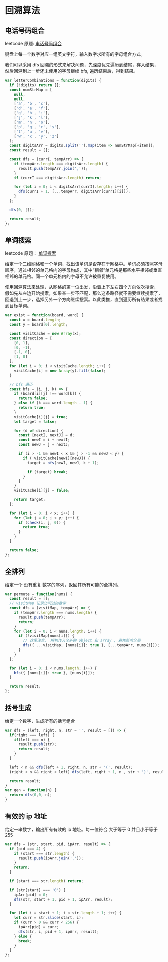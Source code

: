 # 回溯算法

## 电话号码组合

leetcode 原题: [电话号码组合](https://leetcode-cn.com/problems/letter-combinations-of-a-phone-number/)

键盘上每一个数字对应一组英文字符，输入数字求所有的字母组合方式。

我们可以采用 dfs 回溯的形式来解决问题，先深度优先遍历到结尾，存入结果，然后回溯到上一步还未使用的字母继续 bfs, 遍历结束后，得到结果。

```javascript
var letterCombinations = function(digits) {
  if (!digits) return [];
  const numStrMap = [
    null,
    null,
    ['a', 'b', 'c'],
    ['d', 'e', 'f'],
    ['g', 'h', 'i'],
    ['j', 'k', 'l'],
    ['m', 'n', 'o'],
    ['p', 'q', 'r', 's'],
    ['t', 'u', 'v'],
    ['w', 'x', 'y', 'z']
  ];
  const digitsArr = digits.split('').map(item => numStrMap[+item]);
  const result = [];

  const dfs = (currI, tempArr) => {
    if (tempArr.length === digitsArr.length) {
      result.push(tempArr.join(','));
    }
    if (currI === digitsArr.length) return;

    for (let i = 0; i < digitsArr[currI].length; i++) {
      dfs(currI + 1, [...tempArr, digitsArr[currI][i]]);
    }
  };

  dfs(0, []);

  return result;
};
```

## 单词搜索

leetcode 原题： [单词搜索](https://leetcode-cn.com/problems/word-search/)

给定一个二维网格和一个单词，找出该单词是否存在于网格中。单词必须按照字母顺序，通过相邻的单元格内的字母构成，其中“相邻”单元格是那些水平相邻或垂直相邻的单元格。同一个单元格内的字母不允许被重复使用。

使用回溯算法来处理，从网格的第一位出发，沿着上下左右四个方向依次搜索， 假如先从左边开始搜索，如果某一步不匹配，那么这条路径就不需要继续搜索了，回退到上一步，选择另外一个方向继续搜索。以此类推，直到遍历所有结果或者找到目标单词。

```javascript
var exist = function(board, word) {
  const x = board.length;
  const y = board[0].length;

  const visitCache = new Array(x);
  const direction = [
    [0, 1],
    [0, -1],
    [-1, 0],
    [1, 0]
  ];
  for (let i = 0; i < visitCache.length; i++) {
    visitCache[i] = new Array(y).fill(false);
  }

  // bfs 遍历
  const bfs = (i, j, k) => {
    if (board[i][j] !== word[k]) {
      return false;
    } else if (k === word.length - 1) {
      return true;
    }
    visitCache[i][j] = true;
    let target = false;

    for (d of direction) {
      const [nextI, nextJ] = d;
      const newI = i + nextI;
      const newJ = j + nextJ;

      if (i > -1 && newI < x && j > -1 && newJ < y) {
        if (!visitCache[newI][newJ]) {
          target = bfs(newI, newJ, k + 1);

          if (target) break;
        }
      }
    }
    visitCache[i][j] = false;

    return target;
  };

  for (let i = 0; i < x; i++) {
    for (let j = 0; j < y; j++) {
      if (check(i, j, 0)) {
        return true;
      }
    }
  }

  return false;
};
```

## 全排列

给定一个 没有重复 数字的序列，返回其所有可能的全排列。

```javascript
var permute = function(nums) {
  const result = [];
  // visitMap 记录访问过的数字
  const dfs = (visitMap, tempArr) => {
    if (tempArr.length === nums.length) {
      result.push(tempArr);
      return;
    }
    for (let i = 0; i < nums.length; i++) {
      if (!visitMap[nums[i]]) {
        // 这里注意， 解构传入全新的 object 和 array , 避免影响全局
        dfs({ ...visitMap, [nums[i]]: true }, [...tempArr, nums[i]]);
      }
    }
  };

  for (let i = 0; i < nums.length; i++) {
    bfs({ [nums[i]]: true }, [nums[i]]);
  }

  return result;
};
```

## 括号生成

给定一个数字，生成所有的括号组合

```javascript
var dfs = (left, right, n, str = '', result = []) => {
  if(right === left) {
    if(left === n) {
      result.push(str);
      return result;
    }
  }

  left < n && dfs(left + 1, right, n, str + '(', result);
  (right < n && right < left) dfs(left, right + 1, n , str + ')', result);

  return result;
}
var gen = function(n) {
  return dfs(0,0, n);
}
```

## 有效的 ip 地址

给定一串数字，输出所有有效的 ip 地址。每一位符合 大于等于 0 并且小于等于 255

```javascript
var dfs = (str, start, pid, ipArr, result) => {
  if (pid === 4) {
    if (start === str.length) {
      result.push(ipArr.join('.'));
    }
    return;
  }

  if (start === str.length) return;

  if (str[start] === '0') {
    ipArr[pid] = 0;
    dfs(str, start + 1, pid + 1, ipArr, result);
  }

  for (let i = start + 1; i < str.length + 1; i++) {
    let curr = str.slice(start, i);
    if (curr > 0 && curr < 256) {
      ipArr[pid] = curr;
      dfs(str, i, pid + 1, ipArr, result);
    } else {
      break;
    }
  }
};
```

